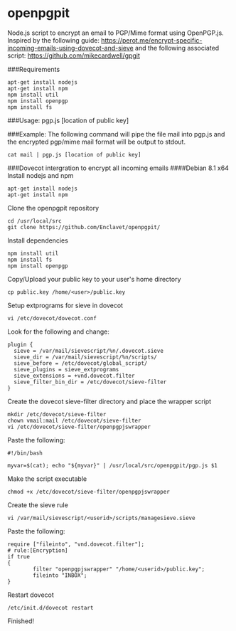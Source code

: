 # openpgpit
Node.js script to encrypt an email to PGP/Mime format using OpenPGP.js. Inspired by the following guide: https://perot.me/encrypt-specific-incoming-emails-using-dovecot-and-sieve and the following associated script:
https://github.com/mikecardwell/gpgit

###Requirements
```
apt-get install nodejs
apt-get install npm
npm install util
npm install openpgp
npm install fs
```
###Usage:
pgp.js [location of public key]

###Example:
The following command will pipe the file mail into pgp.js and the encrypted pgp/mime mail format will be output to stdout.
```
cat mail | pgp.js [location of public key]
```
###Dovecot intergration to encrypt all incoming emails
####Debian 8.1 x64
Install nodejs and npm
```
apt-get install nodejs
apt-get install npm
```
Clone the openpgpit repository
```
cd /usr/local/src
git clone https://github.com/Enclavet/openpgpit/
```
Install dependencies
```
npm install util
npm install fs
npm install openpgp
```
Copy/Upload your public key to your user's home directory
```
cp public.key /home/<user>/public.key
```
Setup extprograms for sieve in dovecot
```
vi /etc/dovecot/dovecot.conf
```
Look for the following and change:
```
plugin {
  sieve = /var/mail/sievescript/%n/.dovecot.sieve
  sieve_dir = /var/mail/sievescript/%n/scripts/
  sieve_before = /etc/dovecot/global_script/
  sieve_plugins = sieve_extprograms
  sieve_extensions = +vnd.dovecot.filter
  sieve_filter_bin_dir = /etc/dovecot/sieve-filter
}
```
Create the dovecot sieve-filter directory and place the wrapper script
```
mkdir /etc/dovecot/sieve-filter
chown vmail:mail /etc/dovecot/sieve-filter
vi /etc/dovecot/sieve-filter/openpgpjswrapper
```
Paste the following:
```
#!/bin/bash

myvar=$(cat); echo "${myvar}" | /usr/local/src/openpgpit/pgp.js $1
```
Make the script executable
```
chmod +x /etc/dovecot/sieve-filter/openpgpjswrapper
```
Create the sieve rule
```
vi /var/mail/sievescript/<userid>/scripts/managesieve.sieve
```
Paste the following:
```
require ["fileinto", "vnd.dovecot.filter"];
# rule:[Encryption]
if true
{
        filter "openpgpjswrapper" "/home/<userid>/public.key";
        fileinto "INBOX";
}
```
Restart dovecot
```
/etc/init.d/dovecot restart
```
Finished!


